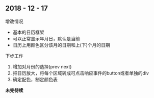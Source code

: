 2018 - 12 - 17
---
增改情况
+ 基本的日历框架
+ 可以正常显示年月日，默认是当前
+ 日历上用颜色区分该月的日期和上(下)个月的日期

下步工作
1. 增加对月份的选择(prev next)
2. 把日历放大，将每个区域转成可点击响应事件的button或者单独的div
3. 确定配色，制定颜色表


**未完待续**
